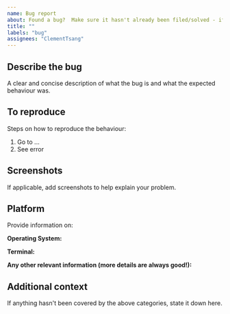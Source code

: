 ```yaml
---
name: Bug report
about: Found a bug?  Make sure it hasn't already been filed/solved - if so, please report it!
title: ""
labels: "bug"
assignees: "ClementTsang"
---
```


## Describe the bug

A clear and concise description of what the bug is and what the expected behaviour was.

## To reproduce

Steps on how to reproduce the behaviour:

1. Go to ...
2. See error

## Screenshots

If applicable, add screenshots to help explain your problem.

## Platform

Provide information on:

**Operating System:**

**Terminal:**

**Any other relevant information (more details are always good!):**

## Additional context

If anything hasn't been covered by the above categories, state it down here.
